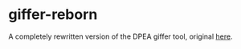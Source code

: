 # giffer-reborn #

A completely rewritten version of the DPEA giffer tool, original [here](https://github.com/ckaufer/giffer2).